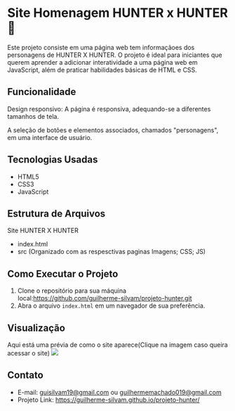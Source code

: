 # Site Homenagem HUNTER x HUNTER  🎣
Este projeto consiste em uma página web tem informaçãoes dos personagens de HUNTER X HUNTER. O projeto é ideal para iniciantes que querem aprender a  adicionar interatividade a uma página web em JavaScript, além de praticar habilidades básicas de HTML e CSS.

## Funcionalidade
Design responsivo: A página é responsiva, adequando-se a diferentes tamanhos de tela.

A seleção de botões e elementos associados, chamados "personagens", em uma interface de usuário. 

## Tecnologias Usadas

- HTML5
- CSS3
- JavaScript

## Estrutura de Arquivos

Site HUNTER X HUNTER
- index.html
- src (Organizado com as respesctivas paginas Imagens; CSS; JS)

## Como Executar o Projeto

1. Clone o repositório para sua máquina local:https://github.com/guilherme-silvam/projeto-hunter.git
2. Abra o arquivo `index.html` em um navegador de sua preferência.

## Visualização

Aqui está uma prévia de como o site aparece(Clique na imagem caso queira acessar o site)
[<img src="../imagens/print.png">](https://guilherme-silvam.github.io/projeto-hunter/)

## Contato

- E-mail: guisilvam19@gmail.com ou  guilhermemachado019@gmail.com
- Projeto Link: https://guilherme-silvam.github.io/projeto-hunter/
